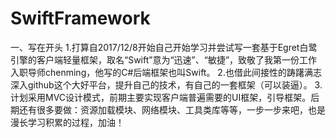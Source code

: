 # SwiftFramework
一、写在开头
1.打算自2017/12/8开始自己开始学习并尝试写一套基于Egret白鹭引擎的客户端轻量框架，取名“Swift”意为“迅速”、“敏捷”，致敬了我第一份工作入职导师chenming，他写的C#后端框架也叫Swift。
2.也借此间接性的踌躇满志深入github这个大好平台，提升自己的技术，有自己的一套框架（可以装逼）。
3.计划采用MVC设计模式，前期主要实现客户端普遍需要的UI框架，引导框架。后期还有很多要做：资源加载模块、网络模块、工具类库等等，一步一步来吧，也是漫长学习积累的过程，加油！
